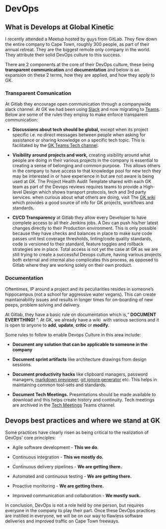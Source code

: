 # DevOps

## What is Develops at Global Kinetic

I recently attended a Meetup hosted by guys from GitLab. They flew down the entire company to Cape Town, roughly 300 people, as part of their annual retreat. They are the biggest remote only company in the world. They attribute their solid DevOps culture to this success.

There are 2 components at the core of their DevOps culture, these being **transparent communication** and **documentation** and below is an expansion on these 2 terms, how they are applied, and how they apply to GK.

### Transparent Comunication

At Gitlab they encourage open communication through a companywide slack channel. At GK we had been using [Slack](http://slack.globalkinetic.com) and now migrating to [Teams](http://teams.globalkinetic.com/). Below are some of the rules they employ to make enforce transparent communication:

* **Discussions about tech should be global,** except when its project specific i.e. no direct messages between people when asking for assistance or sharing knowledge on a specific tech topic. This is facilitated by the [GK Teams Tech channel](http://tinyurl.com/y7avrt9q).

* **Visibility around projects and work,** creating visibility around what people are doing in their various projects in the company is essential to creating a sense of belonging and common purpose.  This allows others in the company to have access to that knowledge pool for new tech they may be interested in or have experience in but are not aware is being used at GK. The Project Health Audit Template shared with each GK team as part of the Devops reviews requires teams to provide a High-level Design which shows transport protocols, tech and 3rd party services. when curious about what others are doing, visit The [GK wiki](http://wiki.armorica.gk/) which provides a good source of info for GK projects, workflows and standards.

* **CI/CD Transparency** at Gitlab they allow every Developer to have complete access to all their Jenkins jobs. A Dev can push his/her latest changes directly to their Production environment. This is only possible because they have checks and balances in place to make sure code passes unit test coverage thresholds, linting/code quality standards, code is versioned to their standard, feature toggles and rollback strategies are in place. Total access is not yet the case at GK as we are still trying to create a successful Devops culture, having various projects both external and internal also complicates this process, as opposed to Gitlab where they are working solely on their own product.

### Documentation

Oftentimes, IP around a project and its peculiarities resides in someone’s hippocampus (not a school for aggressive water vegans). This can create maintainability issues and results in longer times for on-boarding of new peeps, problem solving and delivery.

At Gitlab, they have a basic rule on documentation which is,“ **DOCUMENT EVERYTHING!** ”.
At GK, we already have a wiki  with various sections and it is open to anyone to **add**, **update**, **critic** or **modify**.

Some rules to follow to enable Devops Culture in this area include:

* **Document any solution that can be applicable to someone in the company**
* **Document sprint artifacts** like architecture drawings from design sessions.
* **Document productivity hacks** like clipboard managers, password managers, [markdown previewer](http://markdownlivepreview.com/), [git ignore generator](https://www.gitignore.io/) etc. This helps in maintaining common tool-sets and standards.

* **Document Tech Meetings.** Presentations should be made available to download and this helps create history and continuity. Tech meetings are archived in the [Tech Meetings](http://tinyurl.com/ych3udgg) Teams channel.

## Devops best practices and where we stand at GK

Some practices have clearly risen as being critical to the realization of DevOps' core principles:

* Agile software development - **This we do**.

* Continuous integration - **This we mostly do.**

* Continuous delivery pipelines - **We are getting there.**

* Automated and continuous testing - **We are getting there.**

* Proactive monitoring - **We are getting there.**

* Improved communication and collaboration - **We mostly suck.**

In conclusion, DevOps is not a role held by one person, but requires everyone in the company to play their part. Once these DevOps practices are instilled in everyone, we will be on our way to
flawless software deliveries and improved traffic on Cape Town freeways.